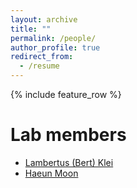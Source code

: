 ```yaml
---
layout: archive
title: ""
permalink: /people/
author_profile: true
redirect_from:
  - /resume
---
```


{% include feature_row %}

# Lab members

- [Lambertus (Bert) Klei]()
- [Haeun Moon]()



